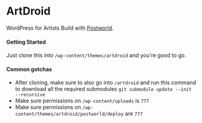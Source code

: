 ArtDroid
================
WordPress for Artists
Build with [Postworld](https://github.com/ansonphong/postworld).

#### Getting Started
Just clone this into `/wp-content/themes/artdroid` and you're good to go.

#### Common gotchas
- After cloning, make sure to also go into `/artdroid` and run this command to download all the required submodules `git submodule update --init --recursive`
- Make sure permissions on `/wp-content/uploads` is `777`
- Make sure permissions on `/wp-content/themes/artdroid/postworld/deploy` are `777`
